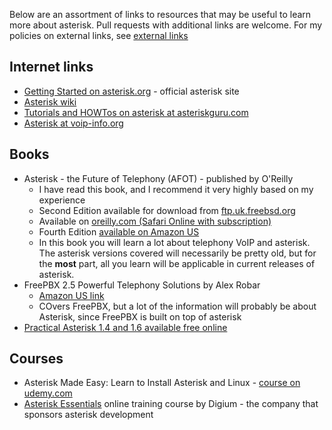 Below are an assortment of links to resources that may be useful to learn more about asterisk.
Pull requests with additional links are welcome. For my policies on external links, see [external links](/docs/external_links.md)

## Internet links
- [Getting Started on asterisk.org](https://www.asterisk.org/get-started) - official asterisk site
- [Asterisk wiki](https://wiki.asterisk.org/wiki/display/AST/Getting+Started)
- [Tutorials and HOWTos on asterisk at asteriskguru.com](https://www.asteriskguru.com/)
- [Asterisk at voip-info.org](https://www.voip-info.org/asterisk/)

## Books
- Asterisk - the Future of Telephony (AFOT) - published by O'Reilly
    - I have read this book, and I recommend it very highly based on my experience
    - Second Edition available for download from [ftp.uk.freebsd.org](http://ftp.uk.freebsd.org/pub/OpenBSD/distfiles/9780596510480.pdf)
    - Available on [oreilly.com (Safari Online with subscription)](http://shop.oreilly.com/product/9780596510480.do)
    - Fourth Edition [available on Amazon US](https://www.amazon.com/Asterisk-Definitive-Guide-Future-Telephony/dp/1449332420)
    - In this book you will learn a lot about telephony VoIP and asterisk. The asterisk versions covered will necessarily be pretty old, but for the **most** part, all you learn will be applicable in current releases of asterisk.
- FreePBX 2.5 Powerful Telephony Solutions by Alex Robar
    - [Amazon US link](https://www.amazon.com/FreePBX-2-5-Powerful-Telephony-Solutions/dp/1847194729)
    - COvers FreePBX, but a lot of the information will probably be about Asterisk, since FreePBX is built on top of asterisk
- [Practical Asterisk 1.4 and 1.6 available free online](http://the-asterisk-book.com/1.6/)

## Courses
- Asterisk Made Easy: Learn to Install Asterisk and Linux - [course on udemy.com](https://www.udemy.com/how-to-install-asterisk-on-centos-linux-video/)
- [Asterisk Essentials](https://www.digium.com/training/asterisk/essentials) online training course by Digium - the company that sponsors asterisk development
